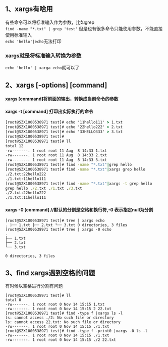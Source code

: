 
## 1、xargs有啥用

有些命令可以将标准输入作为参数，比如grep  
`find -name "*.txt" | grep 'test'`
但是也有很多命令只能使用参数，不能直接使用标准输入  
`echo 'hello'|echo`无法打印  

### xargs就是将标准输入转换为参数  
`echo 'hello' | xarga echo`就可以了  

## 2、xargs [-options] [command]

#### xargs [command]将前面的输出，转换成当前命令的参数
#### xargs -t [command] 打印出实际执行的命令

```cmd
[root@SZX1000538971 test]# echo '11hello111' > 1.txt
[root@SZX1000538971 test]# echo '22hello222' > 2.txt
[root@SZX1000538971 test]# echo '33HELLO333' > 3.txt
[root@SZX1000538971 test]#
[root@SZX1000538971 test]# ll
total 12
-rw-------. 1 root root 11 Aug  8 14:33 1.txt
-rw-------. 1 root root 11 Aug  8 14:33 2.txt
-rw-------. 1 root root 11 Aug  8 14:33 3.txt
[root@SZX1000538971 test]# find -name "*.txt"|grep hello
[root@SZX1000538971 test]# find -name "*.txt"|xargs grep hello
./2.txt:22hello222
./1.txt:11hello111
[root@SZX1000538971 test]# find -name "*.txt"|xargs -t grep hello
grep hello ./2.txt ./1.txt ./3.txt
./2.txt:22hello222
./1.txt:11hello111

```

#### xargs -0 [command]  //默认的分割是空格和换行符,-0 表示指定null为分割
```
[root@SZX1000538971 test]# tree | xargs echo
. ├── 1.txt ├── 2.txt └── 3.txt 0 directories, 3 files
[root@SZX1000538971 test]# tree | xargs -0 echo
.
├── 1.txt
├── 2.txt
└── 3.txt

0 directories, 3 files
```

## 3、find xargs遇到空格的问题

有时候以空格进行分割有问题
```console
[root@SZX1000538971 test]# ll
total 0
-rw-------. 1 root root 0 Nov 14 15:15 1.txt
-rw-------. 1 root root 0 Nov 14 15:15 2 22.txt
[root@SZX1000538971 test]# find -type f |xargs ls -l
ls: cannot access ./2: No such file or directory
ls: cannot access 22.txt: No such file or directory
-rw-------. 1 root root 0 Nov 14 15:15 ./1.txt
[root@SZX1000538971 test]# find -type f -print0 |xargs -0 ls -l
-rw-------. 1 root root 0 Nov 14 15:15 ./1.txt
-rw-------. 1 root root 0 Nov 14 15:15 ./2 22.txt
```

